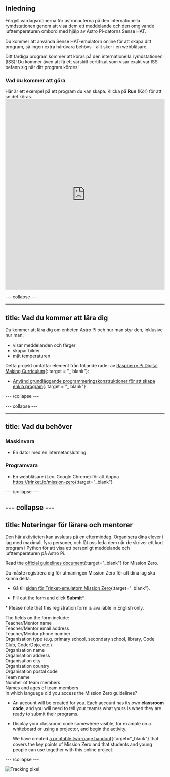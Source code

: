 ## Inledning

Förgyll vardagsrutinerna för astronauterna på den internationella rymdstationen genom att visa dem ett meddelande och den omgivande lufttemperaturen ombord med hjälp av Astro Pi-datorns Sense HAT.

Du kommer att använda Sense HAT-emulatorn online för att skapa ditt program, så ingen extra hårdvara behövs - allt sker i en webbläsare.

Ditt färdiga program kommer att köras på den internationella rymdstationen (ISS)! Du kommer även att få ett särskilt certifikat som visar exakt var ISS befann sig när ditt program kördes!

### Vad du kommer att göra

Här är ett exempel på ett program du kan skapa. Klicka på **Run** (Kör) för att se det köras. <iframe src="https://trinket.io/embed/python/069f6138f7?outputOnly=true&start=result" width="100%" height="600" frameborder="0" marginwidth="0" marginheight="0" allowfullscreen mark="crwd-mark"></iframe> 

\--- collapse \---

* * *

## title: Vad du kommer att lära dig

Du kommer att lära dig om enheten Astro Pi och hur man styr den, inklusive hur man:

+ visar meddelanden och färger
+ skapar bilder
+ mät temperaturen

Detta projekt omfattar element från följande rader av [Raspberry Pi Digital Making Curriculum](http://rpf.io/curriculum){: target = "_ blank"}:

+ [Använd grundläggande programmeringskonstruktioner för att skapa enkla program](https://curriculum.raspberrypi.org/programming/creator/){: target = "_ blank"}

\--- /collapse \---

\--- collapse \---

* * *

## title: Vad du behöver

### Maskinvara

+ En dator med en internetanslutning

### Programvara

+ En webbläsare (t.ex. Google Chrome) för att öppna <https://trinket.io/mission-zero>{:target="_blank"}

\--- /collapse \---

## \--- collapse \---

## title: Noteringar för lärare och mentorer

Den här aktiviteten kan avslutas på en eftermiddag. Organisera dina elever i lag med maximalt fyra personer, och låt oss leda dem när de skriver ett kort program i Python för att visa ett personligt meddelande och lufttemperaturen på Astro Pi.

Read the [official guidelines document](https://astro-pi.org/wp-content/uploads/2018/09/Astro_Pi_Mission_Zero_Guidelines_2018_19_V12_pages.pdf){:target="_blank"} for Mission Zero.

Du måste registrera dig för utmaningen Mission Zero för att dina lag ska kunna delta.

+ Gå till [sidan för Trinket-emulatorn Mission Zero](https://trinket.io/mission-zero/register){:target="_blank"}.

+ Fill out the form and click **Submit**\*.

\* Please note that this registration form is available in English only.

The fields on the form include:  
Teacher/Mentor name  
Teacher/Mentor email address  
Teacher/Mentor phone number  
Organisation type (e.g. primary school, secondary school, library, Code Club, CoderDojo, etc.)  
Organisation name  
Organisation address  
Organisation city  
Organisation country  
Organisation postal code  
Team name  
Number of team members  
Names and ages of team members  
In which language did you access the Mission Zero guidelines?

+ An account will be created for you. Each account has its own **classroom code**, and you will need to tell your team/s what yours is when they are ready to submit their programs.

+ Display your classroom code somewhere visible, for example on a whiteboard or using a projector, and begin the activity.
    
    We have created [a printable two-page handout](https://astro-pi.org/astro_pi_mission_zero_project_print_out_v10_print/){:target="_blank"} that covers the key points of Mission Zero and that students and young people can use together with this online project.

\--- /collapse \---

![Tracking pixel](https://code.org/api/hour/begin_raspberrypi_astropi.png)